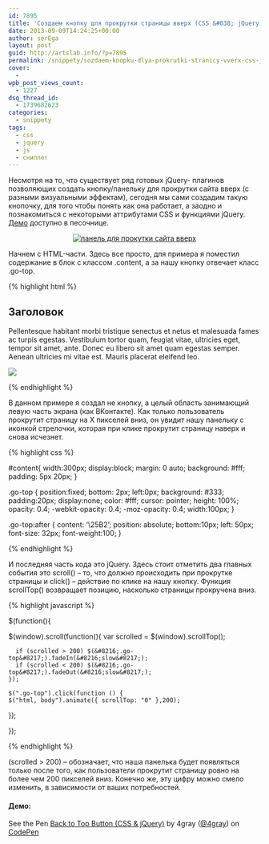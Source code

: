 ```yaml
---
id: 7895
title: 'Создаем кнопку для прокрутки страницы вверх (CSS &#038; jQuery)'
date: 2013-09-09T14:24:25+00:00
author: serEga
layout: post
guid: http://artslab.info/?p=7895
permalink: /snippety/sozdaem-knopku-dlya-prokrutki-stranicy-vverx-css-jquery/
cover:
  -
wpb_post_views_count:
  - 1227
dsq_thread_id:
  - 1739682623
categories:
  - snippety
tags:
  - css
  - jquery
  - js
  - сниппет
---
```

Несмотря на то, что существует ряд готовых jQuery- плагинов позволяющих создать кнопку/панельку для прокрутки сайта вверх (с разными визуальными эффектам), сегодня мы сами создадим такую кнопочку, для того чтобы понять как она работает, а заодно и познакомиться с некоторыми аттрибутами CSS и функциями jQuery. <a href="http://codepen.io/4gray/pen/Legov" target="_blank">Демо</a> доступно в песочнице.

<center>
  <a href="http://googledrive.com/host/0B9lHVSSSdxdxd0hjdUdmRzY3Tjg/prokrutit_sait_vverh.png"><img src="http://googledrive.com/host/0B9lHVSSSdxdxd0hjdUdmRzY3Tjg/prokrutit_sait_vverh-300x183.png" alt="панель для прокутки сайта вверх" class="aligncenter size-medium wp-image-7896" srcset="http://googledrive.com/host/0B9lHVSSSdxdxd0hjdUdmRzY3Tjg/prokrutit_sait_vverh-300x183.png 300w, http://googledrive.com/host/0B9lHVSSSdxdxd0hjdUdmRzY3Tjg/prokrutit_sait_vverh.png 571w" sizes="(max-width: 300px) 100vw, 300px" /></a>
</center>


<!--more-->

Начнем с HTML-части. Здесь все просто, для примера я поместил содержание в блок с классом .content, а за нашу кнопку отвечает класс .go-top.

{% highlight html %}

<div id="content">

<h2>Заголовок</h2>

<p>Pellentesque habitant morbi tristique senectus et netus et malesuada fames ac turpis egestas. Vestibulum tortor quam, feugiat vitae, ultricies eget, tempor sit amet, ante. Donec eu libero sit amet quam egestas semper. Aenean ultricies mi vitae est. Mauris placerat eleifend leo.</p>

<img src="http://placeimg.com/300/200/people" />

</div>

<div class="go-top"></div>

{% endhighlight %}

В данном примере я создал не кнопку, а целый область занимающий левую часть экрана (как ВКонтакте). Как только пользователь прокрутит страницу на X пикселей вниз, он увидит нашу панельку с иконкой стрелочки, которая при клике прокрутит страницу наверх и снова исчезнет.

{% highlight css %}

#content{
  width:300px;
  display:block;
  margin: 0 auto;
  background: #fff;
  padding: 5px 20px;
}

.go-top {
  position:fixed;
  bottom: 2px;
  left:0px;
  background: #333;
  padding:20px;
  display:none;
  color: #fff;
  cursor: pointer;
  height: 100%;
  opacity: 0.4;
  -webkit-opacity: 0.4;
  -moz-opacity: 0.4;
  width:100px;
}

.go-top:after {
  content: &#8216;\25B2&#8217;;
  position: absolute;
  bottom:10px;
  left: 50px;
  font-size: 32px;
  font-weight:100;
}

{% endhighlight %}

И последняя часть кода это jQuery. Здесь стоит отметить два главных события это scroll() &#8211; то, что должно происходить при прокрутке страницы и click() &#8211; действие по клике на нашу кнопку. Функция scrollTop() возвращает позицию, насколько страницы прокручена вниз.

{% highlight javascript %}

$(function(){

  $(window).scroll(function(){
      var scrolled = $(window).scrollTop();

      if (scrolled > 200) $(&#8216;.go-top&#8217;).fadeIn(&#8216;slow&#8217;);
      if (scrolled < 200) $(&#8216;.go-top&#8217;).fadeOut(&#8216;slow&#8217;);
    });

    $(".go-top").click(function () {
    $("html, body").animate({ scrollTop: "0" },200);
  });

});

{% endhighlight %}

(scrolled > 200) &#8211; обозначает, что наша панелька будет появляться только после того, как пользователи прокрутит страницу ровно на более чем 200 пикселей вниз. Конечно же, эту цифру можно смело изменить, в зависимости от ваших потребностей.

  <h4>Демо:</h4>

<p data-height="268" data-theme-id="414" data-slug-hash="Legov" data-user="4gray" data-default-tab="result" class='codepen'>
  See the Pen <a href='http://codepen.io/4gray/pen/Legov'>Back to Top Button (CSS & jQuery)</a> by 4gray (<a href='http://codepen.io/4gray'>@4gray</a>) on <a href='http://codepen.io'>CodePen</a>
</p>